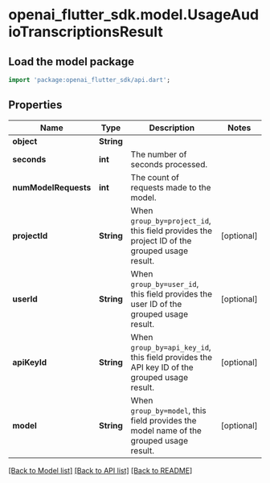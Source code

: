# openai_flutter_sdk.model.UsageAudioTranscriptionsResult

## Load the model package
```dart
import 'package:openai_flutter_sdk/api.dart';
```

## Properties
Name | Type | Description | Notes
------------ | ------------- | ------------- | -------------
**object** | **String** |  | 
**seconds** | **int** | The number of seconds processed. | 
**numModelRequests** | **int** | The count of requests made to the model. | 
**projectId** | **String** | When `group_by=project_id`, this field provides the project ID of the grouped usage result. | [optional] 
**userId** | **String** | When `group_by=user_id`, this field provides the user ID of the grouped usage result. | [optional] 
**apiKeyId** | **String** | When `group_by=api_key_id`, this field provides the API key ID of the grouped usage result. | [optional] 
**model** | **String** | When `group_by=model`, this field provides the model name of the grouped usage result. | [optional] 

[[Back to Model list]](../README.md#documentation-for-models) [[Back to API list]](../README.md#documentation-for-api-endpoints) [[Back to README]](../README.md)


